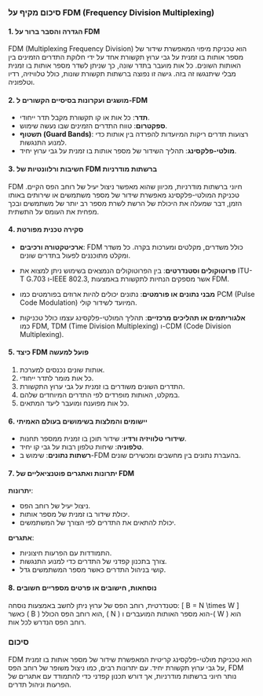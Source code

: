 ### סיכום מקיף על FDM (Frequency Division Multiplexing)

#### 1. הגדרה והסבר ברור על FDM
FDM (Multiplexing Frequency Division) הוא טכניקת מיפוי המאפשרת שידור של מספר אותות בו זמנית על גבי ערוץ תקשורת אחד על ידי חלוקת התדרים הזמינים בין האותות השונים. כל אות מועבר בתדר שונה, כך שניתן לשדר מספר אותות בו זמנית מבלי שיתנגשו זה בזה. גישה זו נפוצה ברשתות תקשורת שונות, כולל טלוויזיה, רדיו וטלפוניה.

#### 2. מושגים ועקרונות בסיסיים הקשורים ל-FDM
- **תדר**: כל אות או קו תקשורת מקבל תדר ייחודי.
- **ספקטרום**: טווח התדרים הזמינים שבו נעשה שימוש.
- **תשטוף (Guard Bands)**: רצועות תדרים ריקות המיועדות להפרדה בין אותות כדי למנוע התנגשות.
- **מולטי-פלקסינג**: תהליך השידור של מספר אותות בו זמנית על גבי ערוץ יחיד.

#### 3. חשיבות ורלוונטיות של FDM ברשתות מודרניות
FDM חיוני ברשתות מודרניות, מכיוון שהוא מאפשר ניצול יעיל של רוחב הפס הקיים. טכניקת המולטי-פלקסינג מאפשרת שידור של מספר משתמשים או שירותים באותו הזמן, דבר שמעלה את היכולת של הרשת לשרת מספר רב יותר של משתמשים ובכך מפחית את העומס על התשתית.

#### 4. סקירה טכנית מפורטת
- **ארכיטקטורה ורכיבים**: FDM כולל משדרים, מקלטים ומערכות בקרה. כל משדר ומקלט מתוכננים לפעול בתדרים שונים.
  
- **פרוטוקולים וסטנדרטים**: בין הפרוטוקולים הנמצאים בשימוש ניתן למצוא את ITU-T G.703 ו-IEEE 802.3, אשר מספקים הנחיות לתקשורת באמצעות FDM.

- **מבני נתונים או פורמטים**: נתונים יכולים להיות ארוזים בפורמטים כמו PCM (Pulse Code Modulation) המיועד לשידור קולי.

- **אלגוריתמים או תהליכים מרכזיים**: תהליך המולטי-פלקסינג עצמו כולל טכניקות כמו FDM, TDM (Time Division Multiplexing) ו-CDM (Code Division Multiplexing).

#### 5. כיצד FDM פועל למעשה
1. אותות שונים נכנסים למערכת.
2. כל אות מומר לתדר ייחודי.
3. התדרים השונים משודרים בו זמנית על גבי ערוץ התקשורת.
4. במקלט, האותות מופרדים לפי התדרים המיוחדים שלהם.
5. כל אות מפוענח ומועבר ליעד המתאים.

#### 6. יישומים והמלצות בשימושים בעולם האמיתי
- **שידורי טלוויזיה ורדיו**: שידור תוכן בו זמנית ממספר תחנות.
- **טלפוניה**: שיחות טלפון רבות על גבי קו יחיד.
- **רשתות נתונים**: שימוש ב-FDM בהעברת נתונים בין מחשבים ומכשירים שונים.

#### 7. יתרונות ואתגרים פוטנציאליים של FDM
**יתרונות**:
- ניצול יעיל של רוחב הפס.
- יכולת שידור בו זמנית של מספר אותות.
- יכולת להתאים את התדרים לפי הצורך של המשתמשים.

**אתגרים**:
- התמודדות עם הפרעות חיצוניות.
- צורך בתכנון קפדני של התדרים כדי למנוע התנגשות.
- קושי בניהול התדרים כאשר מספר המשתמשים גדל.

#### 8. נוסחאות, חישובים או פרטים מספריים חשובים
סטנדרטית, רוחב הפס של ערוץ ניתן לחשב באמצעות נוסחה:
\[ B = N \times W \]
כאשר \( B \) הוא רוחב הפס הכולל, \( N \) הוא מספר האותות המועברים ו-\( W \) הוא רוחב הפס הנדרש לכל אות.

### סיכום
FDM הוא טכניקת מולטי-פלקסינג קריטית המאפשרת שידור של מספר אותות בו זמנית על גבי ערוץ תקשורת יחיד. עם יתרונות רבים, כמו ניצול משופר של רוחב הפס, FDM נותר חיוני ברשתות מודרניות, אך דורש תכנון קפדני כדי להתמודד עם אתגרים של הפרעות וניהול תדרים.